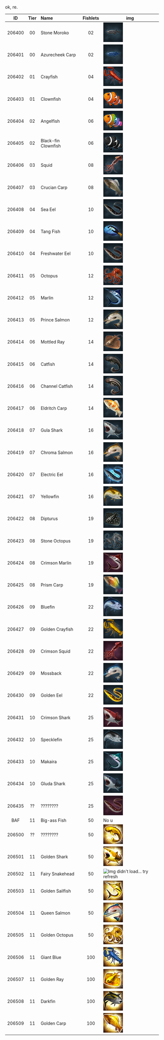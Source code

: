 ok, re.

ID   |Tier| Name | Fishlets | img
:---:| :---: | :--- | :---: | ---
206400 | 00 | Stone Moroko | 02 | ![Img didn't load... try refresh](/fish-icons/fish_ricefish01_tex.png?raw=true)
206401 | 00 | Azurecheek Carp | 02 | ![Img didn't load... try refresh](/fish-icons/fish_ricefish02_tex.png?raw=true)
206402 | 01 | Crayfish | 04 | ![Img didn't load... try refresh](/fish-icons/fish_lobster01_tex.png?raw=true)
206403 | 01 | Clownfish | 04 | ![Img didn't load... try refresh](/fish-icons/fish_clownfish01_tex.png?raw=true)
206404 | 02 | Angelfish | 06 | ![Img didn't load... try refresh](/fish-icons/fish_clownfish03_tex.png?raw=true)
206405 | 02 | Black-fin Clownfish | 06 | ![Img didn't load... try refresh](/fish-icons/fish_clownfish04_tex.png?raw=true)
206406 | 03 | Squid | 08 | ![Img didn't load... try refresh](/fish-icons/fish_squid01_tex.png?raw=true)
206407 | 03 | Crucian Carp | 08 | ![Img didn't load... try refresh](/fish-icons/fish_carp01_tex.png?raw=true)
206408 | 04 | Sea Eel | 10 | ![Img didn't load... try refresh](/fish-icons/fish_eel01_tex.png?raw=true)
206409 | 04 | Tang Fish | 10 | ![Img didn't load... try refresh](/fish-icons/fish_clownfish02_tex.png?raw=true)
206410 | 04 | Freshwater Eel | 10 | ![Img didn't load... try refresh](/fish-icons/fish_eel02_tex.png?raw=true)
206411 | 05 | Octopus  | 12 | ![Img didn't load... try refresh](/fish-icons/fish_octopus01_tex.png?raw=true)
206412 | 05 | Marlin | 12 | ![Img didn't load... try refresh](/fish-icons/fish_spearfish01_tex.png?raw=true)
206413 | 05 | Prince Salmon | 12 | ![Img didn't load... try refresh](/fish-icons/fish_salmon01_tex.png?raw=true)
206414 | 06 | Mottled Ray | 14 | ![Img didn't load... try refresh](/fish-icons/fish_ray01_tex.png?raw=true)
206415 | 06 | Catfish | 14 | ![Img didn't load... try refresh](/fish-icons/fish_catfish01_tex.png?raw=true)
206416 | 06 | Channel Catfish | 14 | ![Img didn't load... try refresh](/fish-icons/fish_catfish02_tex.png?raw=true)
206417 | 06 | Eldritch Carp | 14 | ![Img didn't load... try refresh](/fish-icons/fish_carp02_tex.png?raw=true)
206418 | 07 | Gula Shark | 16 | ![Img didn't load... try refresh](/fish-icons/fish_shark01_tex.png?raw=true)
206419 | 07 | Chroma Salmon | 16 | ![Img didn't load... try refresh](/fish-icons/fish_salmon02_tex.png?raw=true)
206420 | 07 | Electric Eel | 16 | ![Img didn't load... try refresh](/fish-icons/fish_eel03_tex.png?raw=true)
206421 | 07 | Yellowfin | 16 | ![Img didn't load... try refresh](/fish-icons/fish_tuna03_tex.png?raw=true)
206422 | 08 | Dipturus | 19 | ![Img didn't load... try refresh](/fish-icons/fish_ray03_tex.png?raw=true)
206423 | 08 | Stone Octopus | 19 | ![Img didn't load... try refresh](/fish-icons/fish_octopus04_blue_tex.png?raw=true)
206424 | 08 | Crimson Marlin | 19 | ![Img didn't load... try refresh](/fish-icons/fish_spearfish04_red_tex.png?raw=true)
206425 | 08 | Prism Carp | 19 | ![Img didn't load... try refresh](/fish-icons/fish_carp03_tex.png?raw=true)
206426 | 09 | Bluefin | 22 | ![Img didn't load... try refresh](/fish-icons/fish_tuna01_tex.png?raw=true)
206427 | 09 | Golden Crayfish | 22 | ![Img didn't load... try refresh](/fish-icons/fish_lobster03_tex.png?raw=true)
206428 | 09 | Crimson Squid | 22 | ![Img didn't load... try refresh](/fish-icons/fish_squid03_tex.png?raw=true)
206429 | 09 | Mossback | 22 | ![Img didn't load... try refresh](/fish-icons/fish_salmon03_tex.png?raw=true)
206430 | 09 | Golden Eel | 22 | ![Img didn't load... try refresh](/fish-icons/fish_eel05_tex.png?raw=true)
206431 | 10 | Crimson Shark | 25 | ![Img didn't load... try refresh](/fish-icons/fish_shark02_tex.png?raw=true)
206432 | 10 | Specklefin | 25 | ![Img didn't load... try refresh](/fish-icons/fish_tuna05_tex.png?raw=true)
206433 | 10 | Makaira | 25 | ![Img didn't load... try refresh](/fish-icons/fish_spearfish03_tex.png?raw=true)
206434 | 10 | Gluda Shark | 25 | ![Img didn't load... try refresh](/fish-icons/fish_shark03_tex.png?raw=true)
206435 | ?? | ???????? | 25 | ![Img didn't load... try refresh](/fish-icons/fish_eel04_tex.png?raw=true)
BAF    | 11 | Big-ass Fish | 50 | No u
206500 | ?? | ???????? | 50 | ![Img didn't load... try refresh](/fish-icons/fish_catfish04_tex.png?raw=true)
206501 | 11 | Golden Shark | 50 | ![Img didn't load... try refresh](/fish-icons/fish_shark04_tex.png?raw=true)
206502 | 11 | Fairy Snakehead | 50 | ![Img didn't load... try refresh](/fish-icons/fish_catfish03_tex.pngfish_spearfish02_tex.png?raw=true)
206503 | 11 | Golden Sailfish | 50 | ![Img didn't load... try refresh](/fish-icons/fish_spearfish02_tex.png?raw=true)
206504 | 11 | Queen Salmon | 50 | ![Img didn't load... try refresh](/fish-icons/fish_salmon05_tex.png?raw=true)
206505 | 11 | Golden Octopus | 50 | ![Img didn't load... try refresh](/fish-icons/fish_octopus03_tex.png?raw=true)
206506 | 11 | Giant Blue | 100 | ![Img didn't load... try refresh](/fish-icons/fish_lobster02_tex.png?raw=true)
206507 | 11 | Golden Ray | 100 | ![Img didn't load... try refresh](/fish-icons/fish_ray04_tex.png?raw=true)
206508 | 11 | Darkfin | 100 | ![Img didn't load... try refresh](/fish-icons/fish_tuna06_tex.png?raw=true)
206509 | 11 | Golden Carp | 100 | ![Img didn't load... try refresh](/fish-icons/fish_carp05_tex.png?raw=true)
